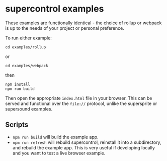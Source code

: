 # supercontrol examples

These examples are functionally identical - the choice of rollup or webpack is up to the needs of your project or personal preference.

To run either example:

```
cd examples/rollup
```
or
```
cd examples/webpack
```

then

```
npm install
npm run build
```

Then open the appropriate `index.html` file in your browser. This can be served and functional over the `file://` protocol, unlike the supersprite or supersound examples.

## Scripts

- `npm run build` will build the example app.
- `npm run refresh` will rebuild supercontrol, reinstall it into a subdirectory, and rebuild the example app. This is very useful if developing locally and you want to test a live browser example.